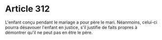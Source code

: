# Article 312

L'enfant conçu pendant le mariage a pour père le mari.   Néanmoins, celui-ci pourra désavouer l'enfant en justice, s'il justifie de faits propres à démontrer qu'il ne peut pas en être le père.